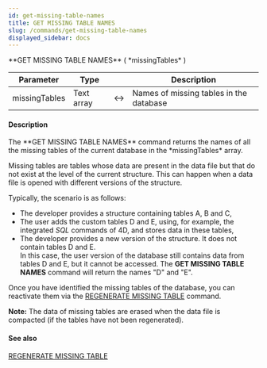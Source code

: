 ```yaml
---
id: get-missing-table-names
title: GET MISSING TABLE NAMES
slug: /commands/get-missing-table-names
displayed_sidebar: docs
---
```


<!--REF #_command_.GET MISSING TABLE NAMES.Syntax-->**GET MISSING TABLE NAMES** ( *missingTables* )<!-- END REF-->
<!--REF #_command_.GET MISSING TABLE NAMES.Params-->
| Parameter | Type |  | Description |
| --- | --- | --- | --- |
| missingTables | Text array | &harr; | Names of missing tables in the database |

<!-- END REF-->

#### Description 

<!--REF #_command_.GET MISSING TABLE NAMES.Summary-->The **GET MISSING TABLE NAMES** command returns the names of all the missing tables of the current database in the *missingTables* array.<!-- END REF-->

Missing tables are tables whose data are present in the data file but that do not exist at the level of the current structure. This can happen when a data file is opened with different versions of the structure. 

Typically, the scenario is as follows:

* The developer provides a structure containing tables A, B and C,
* The user adds the custom tables D and E, using, for example, the integrated *SQL* commands of 4D, and stores data in these tables,
* The developer provides a new version of the structure. It does not contain tables D and E.  
In this case, the user version of the database still contains data from tables D and E, but it cannot be accessed. The **GET MISSING TABLE NAMES** command will return the names "D" and "E".

Once you have identified the missing tables of the database, you can reactivate them via the [REGENERATE MISSING TABLE](regenerate-missing-table.md) command.

**Note:** The data of missing tables are erased when the data file is compacted (if the tables have not been regenerated). 

#### See also 

[REGENERATE MISSING TABLE](regenerate-missing-table.md)  